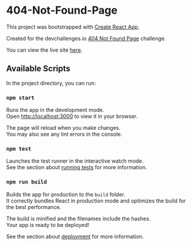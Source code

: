 # 404-Not-Found-Page

This project was bootstrapped with [Create React App](https://github.com/facebook/create-react-app).

Created for the devchallenges.io [404 Not Found Page](https://devchallenges.io/challenges/wBunSb7FPrIepJZAg0sY) challenge.

You can view the live site [here](http://AnastasiaAdamoudi.github.io/404-not-found).

## Available Scripts

In the project directory, you can run:

### `npm start`

Runs the app in the development mode.\
Open [http://localhost:3000](http://localhost:3000) to view it in your browser.

The page will reload when you make changes.\
You may also see any lint errors in the console.

### `npm test`

Launches the test runner in the interactive watch mode.\
See the section about [running tests](https://facebook.github.io/create-react-app/docs/running-tests) for more information.

### `npm run build`

Builds the app for production to the `build` folder.\
It correctly bundles React in production mode and optimizes the build for the best performance.

The build is minified and the filenames include the hashes.\
Your app is ready to be deployed!

See the section about [deployment](https://facebook.github.io/create-react-app/docs/deployment) for more information.
